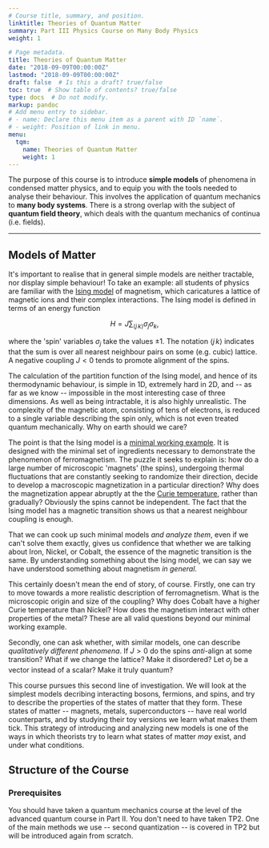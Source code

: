 ```yaml
---
# Course title, summary, and position.
linktitle: Theories of Quantum Matter
summary: Part III Physics Course on Many Body Physics
weight: 1

# Page metadata.
title: Theories of Quantum Matter
date: "2018-09-09T00:00:00Z"
lastmod: "2018-09-09T00:00:00Z"
draft: false  # Is this a draft? true/false
toc: true  # Show table of contents? true/false
type: docs  # Do not modify.
markup: pandoc
# Add menu entry to sidebar.
# - name: Declare this menu item as a parent with ID `name`.
# - weight: Position of link in menu.
menu:
  tqm:
    name: Theories of Quantum Matter
    weight: 1
---
```



The purpose of this course is to introduce <strong>simple models </strong> of phenomena in condensed matter physics, and to equip you with the tools needed to analyse their behaviour. This involves the application of quantum mechanics to <strong>many body systems</strong>. There is a strong overlap with the subject of  <strong>quantum field theory</strong>, which deals with the quantum mechanics of continua (i.e. fields).

---

## Models of Matter

It's important to realise that in general simple models are neither tractable, nor display simple behaviour! To take an example: all students of physics are familiar with the [Ising model](https://en.wikipedia.org/wiki/Ising_model) of magnetism, which caricatures a lattice of magnetic ions and their complex interactions. The Ising model is defined in terms of an energy function

$$
H = J\sum_{\langle j\,k\rangle} \sigma_j \sigma_k,
\label{spin_ising}
$$

where the 'spin' variables $\sigma_j$ take the values $\pm 1$. The notation ${\langle j\,k\rangle}$ indicates that the sum is over all nearest neighbour pairs on some (e.g. cubic) lattice. A negative coupling $J<0$ tends to promote alignment of the spins.

The calculation of the partition function of the Ising model, and hence of its thermodynamic behaviour, is simple in 1D, extremely hard in 2D, and -- as far as we know -- impossible in the most interesting case of three dimensions. As well as being intractable, it is also highly unrealistic. The complexity of the magnetic atom, consisting of tens of electrons, is reduced to a single variable describing the spin only, which is not even treated quantum mechanically.  Why on earth should we care?

The point is that the Ising model is a [minimal working example](https://en.wikipedia.org/wiki/Minimal_Working_Example). It is designed with the minimal set of ingredients necessary to demonstrate the phenomenon of ferromagnetism. The puzzle it seeks to explain is: how do a large number of microscopic 'magnets' (the spins), undergoing thermal fluctuations that are constantly seeking to randomize their direction, decide to develop a macroscopic magnetization in a particular direction?  Why does the magnetization appear abruptly at the the [Curie temperature](https://en.wikipedia.org/wiki/Curie_temperature), rather than gradually? Obviously the spins cannot be independent. The fact that the Ising model has a magnetic transition shows us that a nearest neighbour coupling is enough.

That we can cook up such minimal models _and analyze them_, even if we can't solve them exactly, gives us confidence that whether we are talking about Iron, Nickel, or Cobalt, the essence of the magnetic transition is the same. By understanding something about the Ising model, we can say we have understood something about magnetism _in general_.

This certainly doesn't mean the end of story, of course. Firstly, one can try to move towards a more realistic description of ferromagnetism. What is the microscopic origin and size of the coupling? Why does Cobalt have a higher Curie temperature than Nickel? How does the magnetism interact with other properties of the metal? These are all valid questions beyond our minimal working example.

Secondly, one can ask whether, with similar models, one can describe _qualitatively different phenomena_. If $J>0$ do the spins _anti_-align at some transition? What if we change the lattice? Make it disordered? Let $\sigma_j$ be a vector instead of a scalar? Make it truly quantum?

This course pursues this second line of investigation. We will look at the simplest models decribing interacting bosons, fermions, and spins, and try to describe the properties of the states of matter that they form. These states of matter -- magnets, metals, superconductors -- have real world counterparts, and by studying their toy versions we learn what makes them tick. This strategy of introducing and analyzing new models is one of the ways in which theorists try to learn what states of matter _may_ exist, and under what conditions.

## Structure of the Course

### Prerequisites

You should have taken a quantum mechanics course at the level of the advanced quantum course in Part II. You don't need to have taken TP2. One of the main methods we use -- second quantization -- is covered in TP2 but will be introduced again from scratch.
